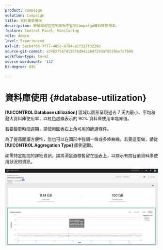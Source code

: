 ```yaml
---
product: campaign
solution: Campaign
title: 資料庫使用率
description: 瞭解如何在控制面板中監視Campaign資料庫使用率。
feature: Control Panel, Monitoring
role: Admin
level: Experienced
exl-id: 5ecb4f0b-7f77-4856-9704-e1f317f3239d
source-git-commit: a3485766791387bd9422b4f29daf86296efafb98
workflow-type: tm+mt
source-wordcount: '112'
ht-degree: 89%

---
```


# 資料庫使用 {#database-utilization}

**[!UICONTROL Database utilization]** 區域以圖形呈現過去 7 天內最小、平均和最大資料庫使用率，以紅色虛線表示的 90% 資料庫使用率臨界值。

若要變更時間週期，請使用圖表右上角可用的篩選條件。

為了提高閱讀方便性，您也可以在圖形中強調一條或多條曲線。若要這麼做，請從 **[!UICONTROL Aggregation Type]** 圖例選取。

如需特定期間的詳細資訊，請將滑鼠游標暫留在圖表上，以顯示有關目前資料庫使用狀況的資訊。

![](assets/databases_dashboard_detail.png)
